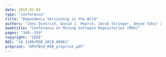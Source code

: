 ```yaml
---
date: 2019-01-01
type: "conference"
title: "Dependency Versioning in the Wild"
authors: "Jens Dietrich, David J. Pearce, Jacob Stringer, Amjed Tahir and Kelly Blincoe"
booktitle: "Conference on Mining Software Repositories (MSR)"
pages: "349--359"
copyright: "IEEE"
DOI: "10.1109/MSR.2019.00061"
preprint: "DPSTB19_MSR_preprint.pdf"
---
```


